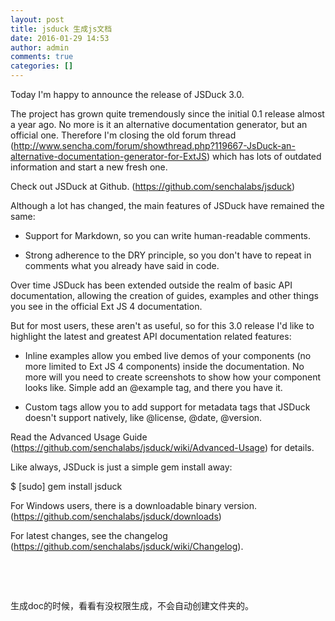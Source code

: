 ```yaml
---
layout: post
title: jsduck 生成js文档
date: 2016-01-29 14:53
author: admin
comments: true
categories: []
---
```

Today I'm happy to announce the release of JSDuck 3.0.

The project has grown quite tremendously since the initial 0.1 release almost a year ago. No more is it an alternative documentation generator, but an official one. Therefore I'm closing the old forum thread (http://www.sencha.com/forum/showthread.php?119667-JsDuck-an-alternative-documentation-generator-for-ExtJS) which has lots of outdated information and start a new fresh one.

Check out JSDuck at Github. (https://github.com/senchalabs/jsduck)

Although a lot has changed, the main features of JSDuck have remained the same:

* Support for Markdown, so you can write human-readable comments.

* Strong adherence to the DRY principle, so you don't have to repeat in comments what you already have said in code.

Over time JSDuck has been extended outside the realm of basic API documentation, allowing the creation of guides, examples and other things you see in the official Ext JS 4 documentation.

But for most users, these aren't as useful, so for this 3.0 release I'd like to highlight the latest and greatest API documentation related features:

* Inline examples allow you embed live demos of your components (no more limited to Ext JS 4 components) inside the documentation. No more will you need to create screenshots to show how your component looks like. Simple add an @example tag, and there you have it.

* Custom tags allow you to add support for metadata tags that JSDuck doesn't support natively, like @license, @date, @version.

Read the Advanced Usage Guide (https://github.com/senchalabs/jsduck/wiki/Advanced-Usage) for details.

Like always, JSDuck is just a simple gem install away:


$ [sudo] gem install jsduck

For Windows users, there is a downloadable binary version. (https://github.com/senchalabs/jsduck/downloads)

For latest changes, see the changelog (https://github.com/senchalabs/jsduck/wiki/Changelog).

&nbsp;

&nbsp;

生成doc的时候，看看有没权限生成，不会自动创建文件夹的。
